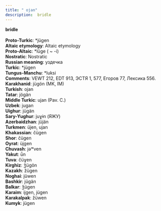 ```yaml
---
title: " ojan"
description:  bridle
---
```

<p data-pagefind-weight="0.5">
<strong> bridle</strong><br><br>
<strong>Proto-Turkic</strong>:  *jügen<br>
<strong>Altaic etymology</strong>:  Altaic etymology<br>
<strong> Proto-Altaic</strong>:  *lŭge ( ~ -i)<br>
<strong>Nostratic</strong>:  Nostratic<br>
<strong>Russian meaning</strong>:  уздечка<br>
<strong>Turkic</strong>:  *jügen<br>
<strong>Tungus-Manchu</strong>:  *luksi<br>
<strong>Comments</strong>:  VEWT 212, EDT 913, ЭСТЯ 1, 577, Егоров 77, Лексика 556.<br>
<strong>Karakhanid</strong>:  jügön (MK, IM)<br>
<strong>Turkish</strong>:  ojan<br>
<strong>Tatar</strong>:  jögän<br>
<strong>Middle Turkic</strong>:  ujan (Pav. C.)<br>
<strong>Uzbek</strong>:  jugan<br>
<strong>Uighur</strong>:  jügän<br>
<strong>Sary-Yughur</strong>:  juɣɨn (ЯЖУ)<br>
<strong>Azerbaidzhan</strong>:  jüjän<br>
<strong>Turkmen</strong>:  üjen, ujan<br>
<strong>Khakassian</strong>:  čügen<br>
<strong>Shor</strong>:  čügen<br>
<strong>Oyrat</strong>:  üjgen<br>
<strong>Chuvash</strong>:  jǝʷven<br>
<strong>Yakut</strong>:  ǖn<br>
<strong>Tuva</strong>:  čüɣen<br>
<strong>Kirghiz</strong>:  ǯügön<br>
<strong>Kazakh</strong>:  žügen<br>
<strong>Noghai</strong>:  jüwen<br>
<strong>Bashkir</strong>:  jügän<br>
<strong>Balkar</strong>:  ǯügen<br>
<strong>Karaim</strong>:  ijgen, jügen<br>
<strong>Karakalpak</strong>:  žüwen<br>
<strong>Kumyk</strong>:  jügen<br>

</p>
